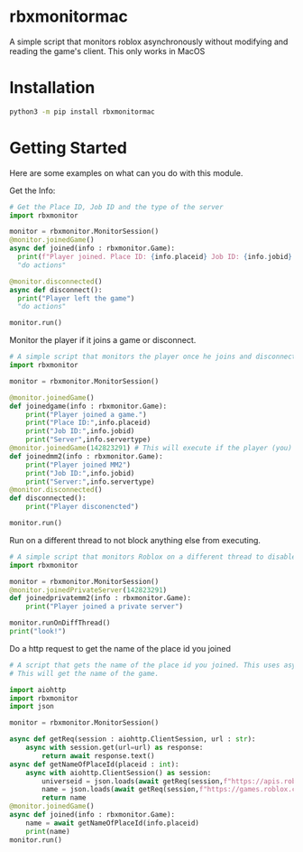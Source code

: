 # rbxmonitormac
A simple script that monitors roblox asynchronously without modifying and reading the game's client. This only works in MacOS

# Installation
```bash
python3 -m pip install rbxmonitormac
```

# Getting Started
Here are some examples on what can you do with this module.

Get the Info:
```python
# Get the Place ID, Job ID and the type of the server
import rbxmonitor

monitor = rbxmonitor.MonitorSession()
@monitor.joinedGame()
async def joined(info : rbxmonitor.Game):
  print(f"Player joined. Place ID: {info.placeid} Job ID: {info.jobid} Server Type: {info.servertype}")
  "do actions"

@monitor.disconnected()
async def disconnect():
  print("Player left the game")
  "do actions"

monitor.run()
```
Monitor the player if it joins a game or disconnect.
```python
# A simple script that monitors the player once he joins and disconnects
import rbxmonitor

monitor = rbxmonitor.MonitorSession()

@monitor.joinedGame()
def joinedgame(info : rbxmonitor.Game):
    print("Player joined a game.")
    print("Place ID:",info.placeid)
    print("Job ID:",info.jobid)
    print("Server",info.servertype)
@monitor.joinedGame(142823291) # This will execute if the player (you) joined the place id you provided
def joinedmm2(info : rbxmonitor.Game):
    print("Player joined MM2")
    print("Job ID:",info.jobid)
    print("Server:",info.servertype)
@monitor.disconnected()
def disconnected():
    print("Player disconencted")

monitor.run()
```

Run on a different thread to not block anything else from executing.
```python
# A simple script that monitors Roblox on a different thread to disable blocking.
import rbxmonitor

monitor = rbxmonitor.MonitorSession()
@monitor.joinedPrivateServer(142823291)
def joinedprivatemm2(info : rbxmonitor.Game):
    print("Player joined a private server")

monitor.runOnDiffThread()
print("look!")
```

Do a http request to get the name of the place id you joined
```python
# A script that gets the name of the place id you joined. This uses asyncio and requests
# This will get the name of the game.

import aiohttp
import rbxmonitor
import json

monitor = rbxmonitor.MonitorSession()

async def getReq(session : aiohttp.ClientSession, url : str):
    async with session.get(url=url) as response:
        return await response.text()
async def getNameOfPlaceId(placeid : int):
    async with aiohttp.ClientSession() as session:
        universeid = json.loads(await getReq(session,f"https://apis.roblox.com/universes/v1/places/{placeid}/universe"))
        name = json.loads(await getReq(session,f"https://games.roblox.com/v1/games?universeIds={universeid['universeId']}"))["data"][0]["name"]
        return name
@monitor.joinedGame()
async def joined(info : rbxmonitor.Game):
    name = await getNameOfPlaceId(info.placeid)
    print(name)
monitor.run()
```
